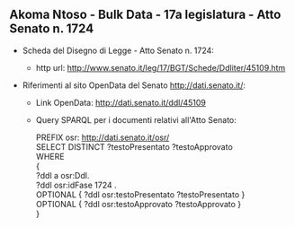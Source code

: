 ## Akoma Ntoso - Bulk Data - 17a legislatura - Atto Senato n. 1724 ##

* Scheda del Disegno di Legge - Atto Senato n. 1724:
	* http url: http://www.senato.it/leg/17/BGT/Schede/Ddliter/45109.htm

* Riferimenti al sito OpenData del Senato http://dati.senato.it/:
	* Link OpenData: http://dati.senato.it/ddl/45109
	* Query SPARQL per i documenti relativi all'Atto Senato:

        PREFIX osr: <http://dati.senato.it/osr/>  
		SELECT DISTINCT ?testoPresentato ?testoApprovato  
		WHERE  
		{  
		    ?ddl a osr:Ddl.  
		    ?ddl osr:idFase 1724 .  
		    OPTIONAL { ?ddl osr:testoPresentato ?testoPresentato }  
		    OPTIONAL { ?ddl osr:testoApprovato ?testoApprovato }  
		}
		